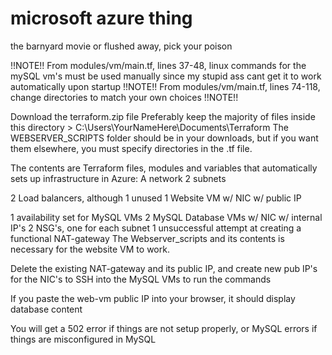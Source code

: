 # microsoft azure thing
the barnyard movie or flushed away, pick your poison

!!NOTE!!
From modules/vm/main.tf, lines 37-48, linux commands for the mySQL vm's must be used manually since my stupid ass cant get it to work automatically upon startup
!!NOTE!!
From modules/vm/main.tf, lines 74-118, change directories to match your own choices
!!NOTE!!

Download the terraform.zip file
Preferably keep the majority of files inside this directory > C:\Users\YourNameHere\Documents\Terraform
The WEBSERVER_SCRIPTS folder should be in your downloads, but if you want them elsewhere, you must specify directories in the .tf file.

The contents are Terraform files, modules and variables that automatically sets up infrastructure in Azure:
A network
2 subnets

2 Load balancers, although 1 unused
1 Website VM w/ NIC w/ public IP

1 availability set for MySQL VMs
2 MySQL Database VMs w/ NIC w/ internal IP's
2 NSG's, one for each subnet
1 unsuccessful attempt at creating a functional NAT-gateway
The Webserver_scripts and its contents is necessary for the website VM to work.

Delete the existing NAT-gateway and its public IP, and create new pub IP's for the NIC's to SSH into the MySQL VMs to run the commands

If you paste the web-vm public IP into your browser, it should display database content 

You will get a 502 error if things are not setup properly, or MySQL errors if things are misconfigured in MySQL
